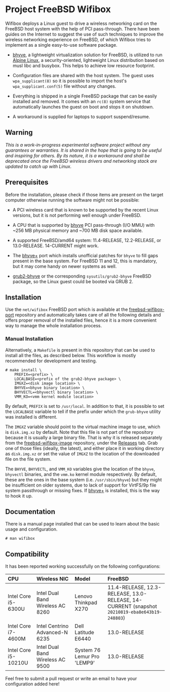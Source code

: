 # Project FreeBSD Wifibox

Wifibox deploys a Linux guest to drive a wireless networking card on
the FreeBSD host system with the help of PCI pass-through.  There have
been guides on the Internet to suggest the use of such techniques to
improve the wireless networking experience on FreeBSD, of which
Wifibox tries to implement as a single easy-to-use software package.

- [bhyve], a lightweight virtualization solution for FreeBSD, is
  utilized to run [Alpine Linux], a security-oriented, lightweight
  Linux distribution based on musl libc and busybox.  This helps to
  achieve low resource footprint.

- Configuration files are shared with the host system.  The guest
  uses `wpa_supplicant(8)` so it is possible to import the host's
  `wpa_supplicant.conf(5)` file without any changes.

- Everything is shipped in a single FreeBSD package that can be easily
  installed and removed.  It comes with an `rc(8)` system service that
  automatically launches the guest on boot and stops it on shutdown.

- A workaround is supplied for laptops to support suspend/resume.

## Warning

*This is a work-in-progress experimental software project without any
guarantees or warranties.  It is shared in the hope that is going to
be useful and inspiring for others.  By its nature, it is a workaround
and shall be deprecated once the FreeBSD wireless drivers and
networking stack are updated to catch up with Linux.*

## Prerequisites

Before the installation, please check if those items are present on
the target computer otherwise running the software might not be
possible:

- A PCI wireless card that is known to be supported by the recent
  Linux versions, but it is not performing well enough under FreeBSD.

- A CPU that is supported by [bhyve] PCI pass-through (I/O MMU) with
  ~256 MB physical memory and ~700 MB disk space available.

- A supported FreeBSD/amd64 system: 11.4-RELEASE, 12.2-RELEASE, or
  13.0-RELEASE.  14-CURRENT might work.

- The [bhyve+] port which installs unofficial patches for `bhyve` to
  fill gaps present in the base system.  For FreeBSD 11 and 12, this
  is mandatory, but it may come handy on newer systems as well.

- [grub2-bhyve](https://github.com/grehan-freebsd/grub2-bhyve) or the
  corresponding `sysutils/grub2-bhyve` FreeBSD package, so the Linux
  guest could be booted via GRUB 2.

## Installation

Use the `net/wifibox` FreeBSD port which is available at the
[freebsd-wifibox-port](https://github.com/pgj/freebsd-wifibox-port)
repository and automatically takes care of all the following details
and offers proper removal of the installed files, hence it is a more
convenient way to manage the whole installation process.

### Manual Installation

Alternatively, a `Makefile` is present in this repository that can be
used to install all the files, as described below.  This workflow is
mostly recommended for development and testing.

```console
# make install \
    PREFIX=<prefix> \
    LOCALBASE=<prefix of the grub2-bhyve package> \
    IMGXZ=<disk image location> \
    BHYVE=<bhyve binary location> \
    BHYVECTL=<bhyvectl binary location> \
    VMM_KO=<vmm kernel module location>
```

By default, `PREFIX` is set to `/usr/local`.  In addition to that, it
is possible to set the `LOCALBASE` variable to tell if the prefix
under which the `grub-bhyve` utility was installed is different.

The `IMGXZ` variable should point to the virtual machine image to use,
which is `disk.img.xz` by default.  Note that this file is not part of
the repository because it is usually a large binary file.  That is why
it is released separately from the
[freebsd-wifibox-image](https://github.com/pgj/freebsd-wifibox-image)
repository, under the
[Releases](https://github.com/pgj/freebsd-wifibox-image/releases) tab.
Grab one of those files (ideally, the latest), and either place it in
working directory as `disk.img.xz` or set the value of `IMGXZ` to the
location of the downloaded file on the file system.

The `BHYVE`, `BHYVECTL`, and `VMM_KO` variables give the location of
the `bhyve`, `bhyvectl` binaries, and the `vmm.ko` kernel module
respectively.  By default, these are the ones in the base system
(i.e. `/usr/sbin/bhyve`) but they might be insufficient on older
systems, due to lack of support for VirtFS/9p file system passthrough
or missing fixes.  If [bhyve+] is installed, this is the way to hook
it up.

## Documentation

There is a manual page installed that can be used to learn about the
basic usage and configuration.

```console
# man wifibox
```

## Compatibility

It has been reported working successfully on the following
configurations:

| CPU | Wireless NIC | Model | FreeBSD |
| :-- | :----------- | :---- | :------ |
| Intel Core i5-6300U | Intel Dual Band Wireless AC 8260 | Lenovo Thinkpad X270 | 11.4-RELEASE, 12.3-RELEASE, 13.0-RELEASE, 14-CURRENT (snapshot `20210819-eba8e643b19-248803`) |
| Intel Core i7-4600M | Intel Centrino Advanced-N 6235 | Dell Latitude E6440 | 13.0-RELEASE |
| Intel Core i5-10210U | Intel Dual Band Wireless AC 9500 | System 76 Lemur Pro 'LEMP9' | 13.0-RELEASE |

Feel free to submit a pull request or write an email to have your
configuration added here!

[bhyve]: https://wiki.freebsd.org/bhyve
[bhyve+]: https://github.com/pgj/freebsd-bhyve-plus-port/
[Alpine Linux]: https://alpinelinux.org/
